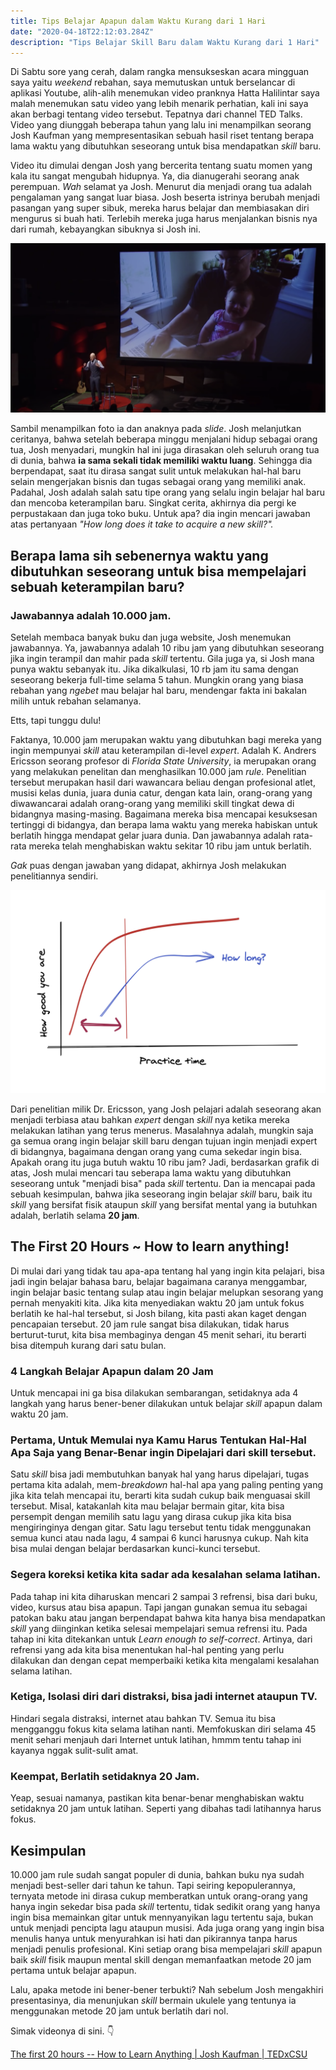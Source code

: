 ```yaml
---
title: Tips Belajar Apapun dalam Waktu Kurang dari 1 Hari
date: "2020-04-18T22:12:03.284Z"
description: "Tips Belajar Skill Baru dalam Waktu Kurang dari 1 Hari"
---
```


Di Sabtu sore yang cerah, dalam rangka mensukseskan acara mingguan saya yaitu *weekend* rebahan, saya memutuskan untuk berselancar di aplikasi Youtube, alih-alih menemukan video pranknya Hatta Halilintar saya malah menemukan satu video yang lebih menarik perhatian, kali ini saya akan berbagi tentang video tersebut. Tepatnya dari channel TED Talks. Video yang diunggah beberapa tahun yang lalu ini menampilkan seorang Josh Kaufman yang mempresentasikan sebuah hasil riset tentang berapa lama waktu yang dibutuhkan seseorang untuk bisa mendapatkan *skill* baru.

Video itu dimulai dengan Josh yang bercerita tentang suatu momen yang kala itu sangat mengubah hidupnya. Ya, dia dianugerahi seorang anak perempuan. *Wah* selamat ya Josh. Menurut dia menjadi orang tua adalah pengalaman yang sangat luar biasa. Josh beserta istrinya berubah menjadi pasangan yang super sibuk, mereka harus belajar dan membiasakan diri mengurus si buah hati. Terlebih mereka juga harus menjalankan bisnis nya dari rumah, kebayangkan sibuknya si Josh ini.

![Josh dan Anaknya pada Slide](./assets/josh-dan-anaknya-pada-slide.png)

Sambil menampilkan foto ia dan anaknya pada *slide*. Josh melanjutkan ceritanya, bahwa setelah beberapa minggu menjalani hidup sebagai orang tua, Josh menyadari, mungkin hal ini juga dirasakan oleh seluruh orang tua di dunia, bahwa **ia sama sekali tidak memiliki waktu luang**. Sehingga dia berpendapat, saat itu dirasa sangat sulit untuk melakukan hal-hal baru selain mengerjakan bisnis dan tugas sebagai orang yang memiliki anak. Padahal, Josh adalah salah satu tipe orang yang selalu ingin belajar hal baru dan mencoba keterampilan baru. Singkat cerita, akhirnya dia pergi ke perpustakaan dan juga toko buku. Untuk apa? dia ingin mencari jawaban atas pertanyaan _"How long does it take to acquire a new skill?"._

## Berapa lama sih sebenernya waktu yang dibutuhkan seseorang untuk bisa mempelajari sebuah keterampilan baru?

### Jawabannya adalah 10.000 jam.

Setelah membaca banyak buku dan juga website, Josh menemukan jawabannya. Ya, jawabannya adalah 10 ribu jam yang dibutuhkan seseorang jika ingin terampil dan mahir pada _skill_ tertentu. Gila juga ya, si Josh mana punya waktu sebanyak itu. Jika dikalkulasi, 10 rb jam itu sama dengan seseorang bekerja full-time selama 5 tahun. Mungkin orang yang biasa rebahan yang *ngebet* mau belajar hal baru, mendengar fakta ini bakalan milih untuk rebahan selamanya.

Etts, tapi tunggu dulu!

Faktanya, 10.000 jam merupakan waktu yang dibutuhkan bagi mereka yang ingin mempunyai *skill* atau keterampilan di-level *expert*. Adalah K. Andrers Ericsson seorang profesor di *Florida State University*, ia merupakan orang yang melakukan penelitan dan menghasilkan 10.000 jam _rule_. Penelitian tersebut merupakan hasil dari wawancara beliau dengan profesional atlet, musisi kelas dunia, juara dunia catur, dengan kata lain, orang-orang yang diwawancarai adalah orang-orang yang memiliki skill tingkat dewa di bidangnya masing-masing. Bagaimana mereka bisa mencapai kesuksesan tertinggi di bidangya, dan berapa lama waktu yang mereka habiskan untuk berlatih hingga mendapat gelar juara dunia. Dan jawabannya adalah rata-rata mereka telah menghabiskan waktu sekitar 10 ribu jam untuk berlatih.

_Gak_ puas dengan jawaban yang didapat, akhirnya Josh melakukan penelitiannya sendiri.

![Prcatice time graph](./assets/pratice-time-graph.png)

Dari penelitian milik Dr. Ericsson, yang Josh pelajari adalah seseorang akan menjadi terbiasa atau bahkan *expert* dengan *skill* nya ketika mereka melakukan latihan yang terus menerus. Masalahnya adalah, mungkin saja ga semua orang ingin belajar skill baru dengan tujuan ingin menjadi expert di bidangnya, bagaimana dengan orang yang cuma sekedar ingin bisa. Apakah orang itu juga butuh waktu 10 ribu jam?
Jadi, berdasarkan grafik di atas, Josh mulai mencari tau seberapa lama waktu yang dibutuhkan seseorang untuk "menjadi bisa" pada *skill* tertentu. Dan ia mencapai pada sebuah kesimpulan, bahwa jika seseorang ingin belajar *skill* baru, baik itu *skill* yang bersifat fisik ataupun *skill* yang bersifat mental yang ia butuhkan adalah, berlatih selama **20 jam**.

## The First 20 Hours ~ How to learn anything!

Di mulai dari yang tidak tau apa-apa tentang hal yang ingin kita pelajari, bisa jadi ingin belajar bahasa baru, belajar bagaimana caranya menggambar, ingin belajar basic tentang sulap atau ingin belajar melupkan sesorang yang pernah menyakiti kita. Jika kita menyediakan waktu 20 jam untuk fokus berlatih ke hal-hal tersebut, si Josh bilang, kita pasti akan kaget dengan pencapaian tersebut. 20 jam rule sangat bisa dilakukan, tidak harus berturut-turut, kita bisa membaginya dengan 45 menit sehari, itu berarti bisa ditempuh kurang dari satu bulan.

### 4 Langkah Belajar Apapun dalam 20 Jam

Untuk mencapai ini ga bisa dilakukan sembarangan, setidaknya ada 4 langkah yang harus bener-bener dilakukan untuk belajar *skill* apapun dalam waktu 20 jam.

### Pertama, Untuk Memulai nya Kamu Harus Tentukan Hal-Hal Apa Saja yang Benar-Benar ingin Dipelajari dari skill tersebut.

Satu *skill* bisa jadi membutuhkan banyak hal yang harus dipelajari, tugas pertama kita adalah, mem-_breakdown_ hal-hal apa yang paling penting yang jika kita telah mencapai itu, berarti kita sudah cukup baik menguasai skill tersebut. Misal, katakanlah kita mau belajar bermain gitar, kita bisa persempit dengan memilih satu lagu yang dirasa cukup jika kita bisa mengiringinya dengan gitar. Satu lagu tersebut tentu tidak menggunakan semua kunci atau nada lagu, 4 sampai 6 kunci harusnya cukup. Nah kita bisa mulai dengan belajar berdasarkan kunci-kunci tersebut.

### Segera koreksi ketika kita sadar ada kesalahan selama latihan.

Pada tahap ini kita diharuskan mencari 2 sampai 3 refrensi, bisa dari buku, video, kursus atau bisa apapun. Tapi jangan gunakan semua itu sebagai patokan baku atau jangan berpendapat bahwa kita hanya bisa mendapatkan *skill* yang diinginkan ketika selesai mempelajari semua refrensi itu. Pada tahap ini kita ditekankan untuk _Learn enough to self-correct_. Artinya, dari refrensi yang ada kita bisa menentukan hal-hal penting yang perlu dilakukan dan dengan cepat memperbaiki ketika kita mengalami kesalahan selama latihan.

### Ketiga, Isolasi diri dari distraksi, bisa jadi internet ataupun TV.

Hindari segala distraksi, internet atau bahkan TV. Semua itu bisa mengganggu fokus kita selama latihan nanti. Memfokuskan diri selama 45 menit sehari menjauh dari Internet untuk latihan, hmmm tentu tahap ini kayanya nggak sulit-sulit amat.

### Keempat, Berlatih setidaknya 20 Jam.

Yeap, sesuai namanya, pastikan kita benar-benar menghabiskan waktu setidaknya 20 jam untuk latihan. Seperti yang dibahas tadi latihannya harus fokus.

## Kesimpulan

10.000 jam rule sudah sangat populer di dunia, bahkan buku nya sudah menjadi best-seller dari tahun ke tahun. Tapi seiring kepopulerannya, ternyata metode ini dirasa cukup memberatkan untuk orang-orang yang hanya ingin sekedar bisa pada *skill* tertentu, tidak sedikit orang yang hanya ingin bisa memainkan gitar untuk mennyanyikan lagu tertentu saja, bukan untuk menjadi pencipta lagu ataupun musisi. Ada juga orang yang ingin bisa menulis hanya untuk menyurahkan isi hati dan pikirannya tanpa harus menjadi penulis profesional. Kini setiap orang bisa mempelajari *skill* apapun baik *skill* fisik maupun mental skill dengan memanfaatkan metode 20 jam pertama untuk belajar apapun.

Lalu, apaka metode ini bener-bener terbukti? Nah sebelum Josh mengakhiri presentasinya, dia menunjukan *skill* bermain ukulele yang tentunya ia menggunakan metode 20 jam untuk berlatih dari nol.

Simak videonya di sini. 👇

[The first 20 hours -- How to Learn Anything | Josh Kaufman | TEDxCSU](https://youtu.be/5MgBikgcWnY?t=735)
